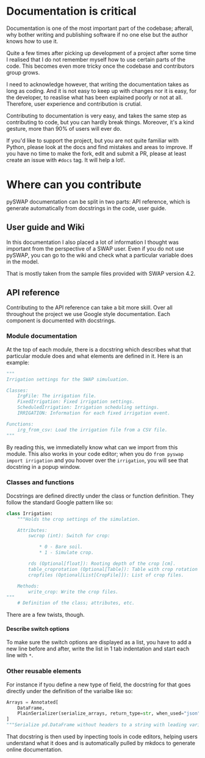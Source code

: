 # Documentation is __critical__

Documentation is one of the most important part of the codebase; afterall, why bother writing and publishing software if no one else but the author knows how to use it.

Quite a few times after picking up development of a project after some time I realised that I do not remember myself how to use certain parts of the code. This becomes even more tricky once the codebase and contributors group grows.

I need to acknowledge however, that writing the documentation takes as long as coding. And it is not easy to keep up with changes nor it is easy, for the developer, to reaslise what has been explained poorly or not at all. Therefore, user experience and contribution is crutial.

Contributing to documentation is very easy, and takes the same step as contributing to code, but you can hardly break things. Moreover, it's a kind gesture, more than 90% of users will ever do.

If you'd like to support the project, but you are not quite familiar with Python, please look at the docs and find mistakes and areas to improve. If you have no time to make the fork, edit and submit a PR, please at least create an issue with `#docs` tag. It will help a lot!.

# Where can you contribute

pySWAP documentation can be split in two parts: API reference, which is generate automatically from docstrings in the code, user guide.

## User guide and Wiki

In this documentation I also placed a lot of information I thought was important from the perspective of a SWAP user. Even if you do not use pySWAP, you can go to the wiki and check what a particular variable does in the model.

That is mostly taken from the sample files provided with SWAP version 4.2.

## API reference
Contributing to the API reference can take a bit more skill. Over all throughout the project we use Google style documentation. Each component is documented with docstrings.

### Module documentation
At the top of each module, there is a docstring which describes what that particular module does and what elements are defined in it. Here is an example:

```Python
"""
Irrigation settings for the SWAP simuluation.

Classes:
    IrgFile: The irrigation file.
    FixedIrrigation: Fixed irrigation settings.
    ScheduledIrrigation: Irrigation scheduling settings.
    IRRIGATION: Information for each fixed irrigation event.

Functions:
    irg_from_csv: Load the irrigation file from a CSV file.
"""
```

By reading this, we immediatelly know what can we import from this module. This also works in your code editor; when you do `from pyswap import irrigation` and you hoover over the `irrigation`, you will see that docstring in a popup window.

### Classes and functions
Docstrings are defined directly under the class or function definition. They follow the standard Google pattern like so:

```Python
class Irrigation:
    """Holds the crop settings of the simulation.

    Attributes:
        swcrop (int): Switch for crop:

            * 0 - Bare soil.
            * 1 - Simulate crop.

        rds (Optional[float]): Rooting depth of the crop [cm].
        table_croprotation (Optional[Table]): Table with crop rotation data.
        cropfiles (Optional[List[CropFile]]): List of crop files.

    Methods:
        write_crop: Write the crop files.
"""
    # Definition of the class; attributes, etc.
```

There are a few twists, though.

#### Describe switch options
To make sure the switch options are displayed as a list, you have to add a new line before and after, write the list in 1 tab indentation and start each line with `*`.

### Other reusable elements
For instance if tyou define a new type of field, the docstring for that goes directly under the definition of the varialbe like so:

```Python
Arrays = Annotated[
    DataFrame,
    PlainSerializer(serialize_arrays, return_type=str, when_used="json")
]
"""Serialize pd.DataFrame without headers to a string with leading variable name."""
```

That docstring is then used by inpecting tools in code editors, helping users understand what it does and is automatically pulled by mkdocs to generate online documentation.